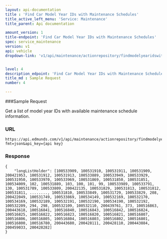 ```yaml
---
layout: api-documentation
title : 'Find Car Model Year IDs with Maintenance Schedules'
title_active_left_menu: 'Service: Maintenance'
title_parent: Api documentation

amount_version: 1
title-endpoint: 'Find Car Model Year IDs with Maintenance Schedules'
spec: service_maintenance
version: v1
api: vehicle
dropdown-link: 'v1/api/maintenance/actionrepository/findmodelyearidswithmaintenanceschedule'


level: 4
description_edpoint: 'Find Car Model Year IDs with Maintenance Schedules'
title_md : Sample Request
number: 4

---
```


###Sample Request

Get a list of model year IDs with available maintenance schedule information.

### URL
	
	https://api.edmunds.com/v1/api/maintenance/actionrepository/findmodelyearidswithmaintenanceschedule?fmt=json&api_key={api key}
	
### Response

	{
	    "longListHolder": [100533909, 100531910, 100531911, 100531909, 200421953, 100531912, 100531913, 100533889, 100533949, 100533929, 100531950, 100533970, 100533969, 100531869, 100531850, 100531851, 100534009, 102, 100531889, 103, 100, 101, 99, 100533989, 100533791, 130, 100531789, 100533809, 200422135, 100531829, 100531813, 100531812, 100531811, ........, 100531810, 100533849, 100531729, 100533829, 208, 200422049, 100531749, 100533869, 100534149, 100532169, 100532170, 100534169, 100532189, 100532191, 100532190, 100534190, 100532192, 100532209, 294, 298, 100532109, 100532110, 200439761, 373, 100516863, 200443618, 100516841, 100516840, 100516843, 100516842, 100516824, 100516825, 100516822, 100516823, 100516820, 100516821, 100516807, 100516806, 100516805, 100516804, 100516803, 100516802, 100516801, 100516800, 100516780, 200443680, 200428111, 200428110, 200443884, 200459033, 200428282]
	}
